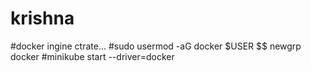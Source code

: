 # krishna
#docker ingine ctrate...
#sudo usermod -aG docker $USER $$ newgrp docker
#minikube start --driver=docker
